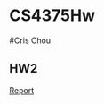 # CS4375Hw

#Cris Chou

## HW2
[Report](https://htmlpreview.github.io/?https://github.com/crischou/CS4375Hw/blob/main/Hw2/Homework_2.html)

